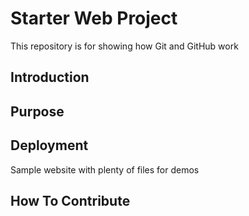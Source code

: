 # Starter Web Project

This repository is for showing how Git and GitHub work 

## Introduction

## Purpose

## Deployment

Sample website with plenty of files for demos

## How To Contribute